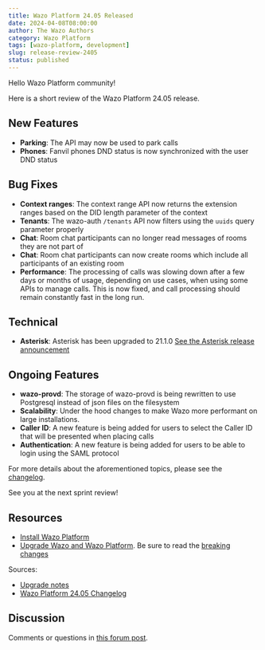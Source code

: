 ```yaml
---
title: Wazo Platform 24.05 Released
date: 2024-04-08T08:00:00
author: The Wazo Authors
category: Wazo Platform
tags: [wazo-platform, development]
slug: release-review-2405
status: published
---
```


Hello Wazo Platform community!

Here is a short review of the Wazo Platform 24.05 release.

## New Features

- **Parking**: The API may now be used to park calls
- **Phones**: Fanvil phones DND status is now synchronized with the user DND status

## Bug Fixes

- **Context ranges**: The context range API now returns the extension ranges based on the DID length parameter of the context
- **Tenants**: The wazo-auth `/tenants` API now filters using the `uuids` query parameter properly
- **Chat**: Room chat participants can no longer read messages of rooms they are not part of
- **Chat**: Room chat participants can now create rooms which include all participants of an existing room
- **Performance**: The processing of calls was slowing down after a few days or months of usage, depending on use cases, when using some APIs to manage calls. This is now fixed, and call processing should remain constantly fast in the long run.

## Technical

- **Asterisk**: Asterisk has been upgraded to 21.1.0 [See the Asterisk release announcement](https://www.asterisk.org/asterisk-news/asterisk-version-21-1-0-now-available/)

## Ongoing Features

- **wazo-provd**: The storage of wazo-provd is being rewritten to use Postgresql instead of json files on the filesystem
- **Scalability**: Under the hood changes to make Wazo more performant on large installations.
- **Caller ID**: A new feature is being added for users to select the Caller ID that will be presented when placing calls
- **Authentication**: A new feature is being added for users to be able to login using the SAML protocol

For more details about the aforementioned topics, please see the [changelog](https://wazo-dev.atlassian.net/issues/?jql=project%3DWAZO%20AND%20fixVersion%3D24.05).

See you at the next sprint review!

## Resources

- [Install Wazo Platform](/use-cases)
- [Upgrade Wazo and Wazo Platform](/uc-doc/upgrade/). Be sure to read the
  [breaking changes](/uc-doc/upgrade/upgrade_notes#24-05)

Sources:

- [Upgrade notes](/uc-doc/upgrade/upgrade_notes#24-05)
- [Wazo Platform 24.05 Changelog](https://wazo-dev.atlassian.net/issues/?jql=project%3DWAZO%20AND%20fixVersion%3D24.05)

## Discussion

Comments or questions in
[this forum post](https://wazo-platform.discourse.group/t/blog-wazo-platform-24-05-released).
